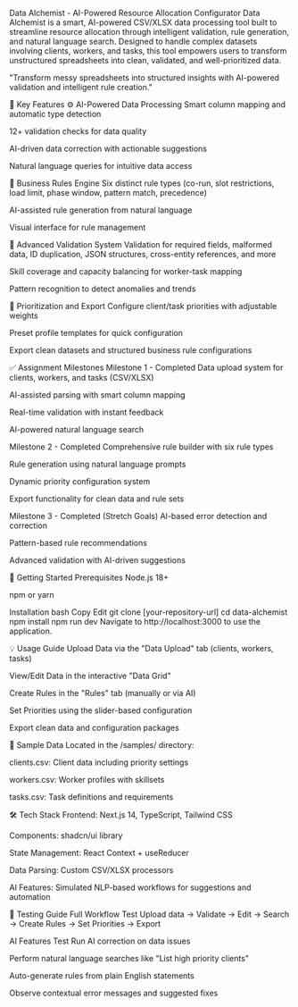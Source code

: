 Data Alchemist - AI-Powered Resource Allocation Configurator
Data Alchemist is a smart, AI-powered CSV/XLSX data processing tool built to streamline resource allocation through intelligent validation, rule generation, and natural language search. Designed to handle complex datasets involving clients, workers, and tasks, this tool empowers users to transform unstructured spreadsheets into clean, validated, and well-prioritized data.

"Transform messy spreadsheets into structured insights with AI-powered validation and intelligent rule creation."

📌 Key Features
⚙️ AI-Powered Data Processing
Smart column mapping and automatic type detection

12+ validation checks for data quality

AI-driven data correction with actionable suggestions

Natural language queries for intuitive data access

🧠 Business Rules Engine
Six distinct rule types (co-run, slot restrictions, load limit, phase window, pattern match, precedence)

AI-assisted rule generation from natural language

Visual interface for rule management

🧪 Advanced Validation System
Validation for required fields, malformed data, ID duplication, JSON structures, cross-entity references, and more

Skill coverage and capacity balancing for worker-task mapping

Pattern recognition to detect anomalies and trends

🎯 Prioritization and Export
Configure client/task priorities with adjustable weights

Preset profile templates for quick configuration

Export clean datasets and structured business rule configurations

✅ Assignment Milestones
Milestone 1 - Completed
Data upload system for clients, workers, and tasks (CSV/XLSX)

AI-assisted parsing with smart column mapping

Real-time validation with instant feedback

AI-powered natural language search

Milestone 2 - Completed
Comprehensive rule builder with six rule types

Rule generation using natural language prompts

Dynamic priority configuration system

Export functionality for clean data and rule sets

Milestone 3 - Completed (Stretch Goals)
AI-based error detection and correction

Pattern-based rule recommendations

Advanced validation with AI-driven suggestions

🚀 Getting Started
Prerequisites
Node.js 18+

npm or yarn

Installation
bash
Copy
Edit
git clone [your-repository-url]
cd data-alchemist
npm install
npm run dev
Navigate to http://localhost:3000 to use the application.

💡 Usage Guide
Upload Data via the "Data Upload" tab (clients, workers, tasks)

View/Edit Data in the interactive "Data Grid"

Create Rules in the "Rules" tab (manually or via AI)

Set Priorities using the slider-based configuration

Export clean data and configuration packages

📁 Sample Data
Located in the /samples/ directory:

clients.csv: Client data including priority settings

workers.csv: Worker profiles with skillsets

tasks.csv: Task definitions and requirements

🛠 Tech Stack
Frontend: Next.js 14, TypeScript, Tailwind CSS

Components: shadcn/ui library

State Management: React Context + useReducer

Data Parsing: Custom CSV/XLSX processors

AI Features: Simulated NLP-based workflows for suggestions and automation

🧪 Testing Guide
Full Workflow Test
Upload data → Validate → Edit → Search → Create Rules → Set Priorities → Export

AI Features Test
Run AI correction on data issues

Perform natural language searches like "List high priority clients"

Auto-generate rules from plain English statements

Observe contextual error messages and suggested fixes
